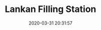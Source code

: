 ---
date: "2020-03-31 20:31:57"
title: "Lankan Filling Station"
address: "Ground Floor, 58 Riley Street, East Sydney 2010"
city: "Sydney"
voucher_link: "http://www.lankanfillingstation.com.au/uploads/gift_voucher_form.pdf"
delivery_link: ""
image: ""
---